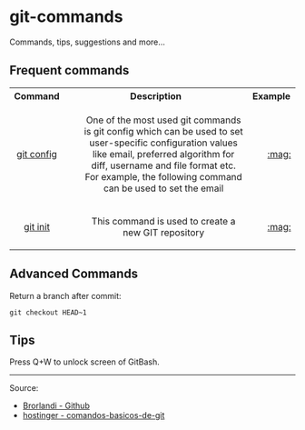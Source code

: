 # git-commands
Commands, tips, suggestions and more...


##  Frequent commands

<table>
 <tr>
     <th>Command</th>
     <th>Description</th>
     <th>Example</th>
 </tr>
  <tr align="center">
     <td><a href="https://github.com/gil-son/java/tree/main/8">git config</a></td>
     <td>
         <ul>
             <p>One of the most used git commands is git config which can be used to set user-specific configuration values like email, preferred algorithm for diff, username and file format etc. For example, the following command can be used to set the email</p>
         </ul>
     </td>
    <td>
         <ul>
             <p><a href=""></p>:mag:</li>
         </ul>
     </td>
 </tr>
 
  <tr align="center">
     <td><a href="https://github.com/gil-son/java/tree/main/8">git init</a></td>
     <td>
         <ul>
             <p>This command is used to create a new GIT repository</p>
         </ul>
     </td>
    <td>
         <ul>
             <p><a href=""></p>:mag:</li>
         </ul>
     </td>
 </tr>
</table>

## Advanced Commands


Return a branch after commit:

```
git checkout HEAD~1
```


## Tips

Press Q+W to unlock screen of GitBash.



<hr>

Source:

<ul>
  <li><a href="https://brorlandi.github.io/git-desfazendo-commits">Brorlandi - Github</a></li>
   <li><a href="https://www.hostinger.com.br/tutoriais/comandos-basicos-de-git?ppc_campaign=google_performance_max&gclid=CjwKCAiAiKuOBhBQEiwAId_sK3yZqfsAsUh_PZoS3tGGZw79eAi4VpGOHHIax5b5-GxlSSmNabJlvxoCyUEQAvD_BwE">hostinger - comandos-basicos-de-git</a></li>
  
</ul>




